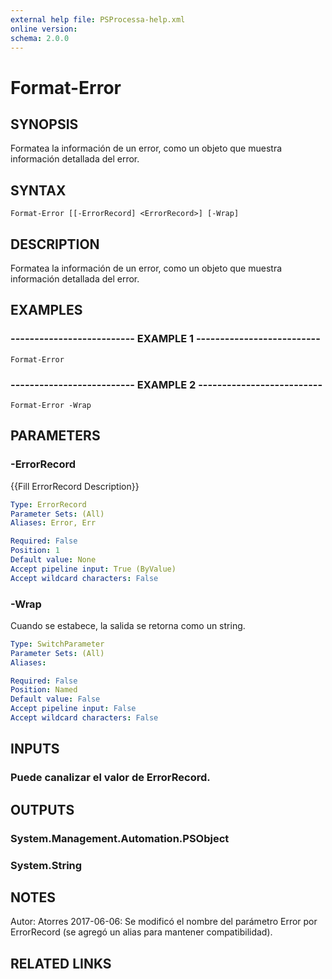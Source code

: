 ```yaml
---
external help file: PSProcessa-help.xml
online version: 
schema: 2.0.0
---
```


# Format-Error

## SYNOPSIS
Formatea la información de un error, como un objeto que muestra información detallada del error.

## SYNTAX

```
Format-Error [[-ErrorRecord] <ErrorRecord>] [-Wrap]
```

## DESCRIPTION
Formatea la información de un error, como un objeto que muestra información detallada del error.

## EXAMPLES

### -------------------------- EXAMPLE 1 --------------------------
```
Format-Error
```

### -------------------------- EXAMPLE 2 --------------------------
```
Format-Error -Wrap
```

## PARAMETERS

### -ErrorRecord
{{Fill ErrorRecord Description}}

```yaml
Type: ErrorRecord
Parameter Sets: (All)
Aliases: Error, Err

Required: False
Position: 1
Default value: None
Accept pipeline input: True (ByValue)
Accept wildcard characters: False
```

### -Wrap
Cuando se estabece, la salida se retorna como un string.

```yaml
Type: SwitchParameter
Parameter Sets: (All)
Aliases: 

Required: False
Position: Named
Default value: False
Accept pipeline input: False
Accept wildcard characters: False
```

## INPUTS

### Puede canalizar el valor de ErrorRecord.

## OUTPUTS

### System.Management.Automation.PSObject

### System.String

## NOTES
Autor: Atorres
2017-06-06: Se modificó el nombre del parámetro Error por ErrorRecord (se agregó un alias para mantener compatibilidad).

## RELATED LINKS

